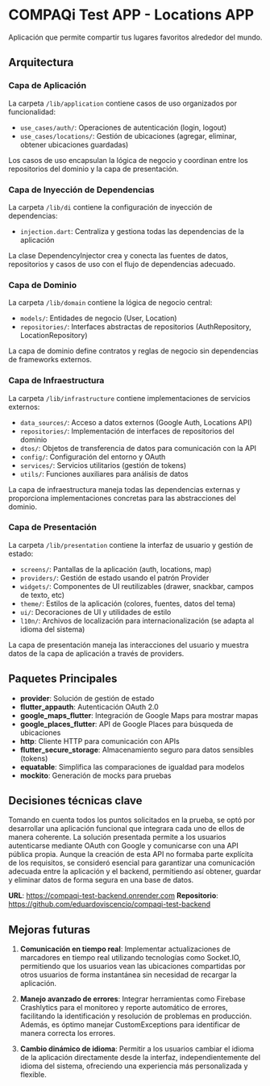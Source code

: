 # COMPAQi Test APP - Locations APP

Aplicación que permite compartir tus lugares favoritos alrededor del mundo.

## Arquitectura

### Capa de Aplicación

La carpeta `/lib/application` contiene casos de uso organizados por funcionalidad:
- `use_cases/auth/`: Operaciones de autenticación (login, logout)
- `use_cases/locations/`: Gestión de ubicaciones (agregar, eliminar, obtener ubicaciones guardadas)

Los casos de uso encapsulan la lógica de negocio y coordinan entre los repositorios del dominio y la capa de presentación.

### Capa de Inyección de Dependencias

La carpeta `/lib/di` contiene la configuración de inyección de dependencias:
- `injection.dart`: Centraliza y gestiona todas las dependencias de la aplicación

La clase DependencyInjector crea y conecta las fuentes de datos, repositorios y casos de uso con el flujo de dependencias adecuado.

### Capa de Dominio

La carpeta `/lib/domain` contiene la lógica de negocio central:
- `models/`: Entidades de negocio (User, Location)
- `repositories/`: Interfaces abstractas de repositorios (AuthRepository, LocationRepository)

La capa de dominio define contratos y reglas de negocio sin dependencias de frameworks externos.

### Capa de Infraestructura

La carpeta `/lib/infrastructure` contiene implementaciones de servicios externos:
- `data_sources/`: Acceso a datos externos (Google Auth, Locations API)
- `repositories/`: Implementación de interfaces de repositorios del dominio
- `dtos/`: Objetos de transferencia de datos para comunicación con la API
- `config/`: Configuración del entorno y OAuth
- `services/`: Servicios utilitarios (gestión de tokens)
- `utils/`: Funciones auxiliares para análisis de datos

La capa de infraestructura maneja todas las dependencias externas y proporciona implementaciones concretas para las abstracciones del dominio.

### Capa de Presentación

La carpeta `/lib/presentation` contiene la interfaz de usuario y gestión de estado:
- `screens/`: Pantallas de la aplicación (auth, locations, map)
- `providers/`: Gestión de estado usando el patrón Provider
- `widgets/`: Componentes de UI reutilizables (drawer, snackbar, campos de texto, etc)
- `theme/`: Estilos de la aplicación (colores, fuentes, datos del tema)
- `ui/`: Decoraciones de UI y utilidades de estilo
- `l10n/`: Archivos de localización para internacionalización (se adapta al idioma del sistema)

La capa de presentación maneja las interacciones del usuario y muestra datos de la capa de aplicación a través de providers.

## Paquetes Principales

- **provider**: Solución de gestión de estado
- **flutter_appauth**: Autenticación OAuth 2.0
- **google_maps_flutter**: Integración de Google Maps para mostrar mapas
- **google_places_flutter**: API de Google Places para búsqueda de ubicaciones
- **http**: Cliente HTTP para comunicación con APIs
- **flutter_secure_storage**: Almacenamiento seguro para datos sensibles (tokens)
- **equatable**: Simplifica las comparaciones de igualdad para modelos
- **mockito**: Generación de mocks para pruebas

## Decisiones técnicas clave

Tomando en cuenta todos los puntos solicitados en la prueba, se optó por desarrollar una aplicación funcional que integrara cada uno de ellos de manera coherente. La solución presentada permite a los usuarios autenticarse mediante OAuth con Google y comunicarse con una API pública propia. Aunque la creación de esta API no formaba parte explícita de los requisitos, se consideró esencial para garantizar una comunicación adecuada entre la aplicación y el backend, permitiendo así obtener, guardar y eliminar datos de forma segura en una base de datos.

**URL**: https://compaqi-test-backend.onrender.com
**Repositorio**: https://github.com/eduardoviscencio/compaqi-test-backend

## Mejoras futuras

1. **Comunicación en tiempo real**: Implementar actualizaciones de marcadores en tiempo real utilizando tecnologías como Socket.IO, permitiendo que los usuarios vean las ubicaciones compartidas por otros usuarios de forma instantánea sin necesidad de recargar la aplicación.

2. **Manejo avanzado de errores**: Integrar herramientas como Firebase Crashlytics para el monitoreo y reporte automático de errores, facilitando la identificación y resolución de problemas en producción. Además, es óptimo manejar CustomExceptions para identificar de manera correcta los errores.

3. **Cambio dinámico de idioma**: Permitir a los usuarios cambiar el idioma de la aplicación directamente desde la interfaz, independientemente del idioma del sistema, ofreciendo una experiencia más personalizada y flexible.